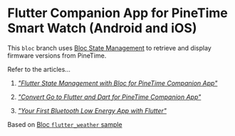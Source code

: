 # Flutter Companion App for PineTime Smart Watch (Android and iOS)

This `bloc` branch uses [Bloc State Management](https://bloclibrary.dev/#/) to retrieve and display firmware versions from PineTime.

Refer to the articles...

1. [_"Flutter State Management with Bloc for PineTime Companion App"_](https://lupyuen.github.io/pinetime-rust-mynewt/articles/bloc)

1. [_"Convert Go to Flutter and Dart for PineTime Companion App"_](https://lupyuen.github.io/pinetime-rust-mynewt/articles/companion)

1. [_"Your First Bluetooth Low Energy App with Flutter"_](https://lupyuen.github.io/pinetime-rust-mynewt/articles/flutter)

Based on [Bloc `flutter_weather` sample](https://github.com/felangel/Bloc/tree/master/examples/flutter_weather)
